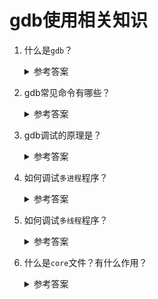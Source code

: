 gdb使用相关知识
===

1. 什么是`gdb`？
   <details>
      <summary>参考答案</summary>

	  `gdb`全称为`GNU Debugger`，是可以运行于多种类Unix平台的程序调试软件。类似的软件还有`lldb`，`lldb`常用于`macos`。

	  参考资料：
	  - [GNU Debugger](https://en.wikipedia.org/wiki/GNU_Debugger)
    </details>

2. gdb常见命令有哪些？
   
	<details>
      <summary>参考答案</summary>

	  gdb的常见命令有：
	  1. help: 获取gdb命令帮助
	  2. help `<command>`: 获取特定gdb命令的帮助
	  3. run: 运行到下个断点或程序结束
	  4. step: 单步（逐语句）调试，会进入到函数内部执行
	  5. next: 单步（逐语句）调试，但不会进入到函数内部执行
	  6. finish: 结束当前函数或循环
	  7. continue: 执行到下个断点或程序结束
	  8. up `<N>`: 往栈顶移动`N`帧，`N`默认为1
	  9. down `<N>`: 往栈顶移动`N`帧，`N`默认为1
	  10. list: 打印当前点附近的代码
	  11. print `<name>`: 打印名为`name`的变量值
	  12. print *`<name>`: 打印`name`指针指向的值
	  13. print/x `<name>`: 以16进制打印`name`的值
	  14. print `<name>`@`<n>`: 打印以`name`为起始地址的`n`个值
	  15. break `<name>`: 在函数`name`处设置断点
	  16. break `<num>`: 在行`num`处设置断点
	  17. disable 1: 去使能断点1
	  18. enable 1: 使能断点1
	  19. delete 1: 删除断点1
	  20. delete: 删除所有断点
	  21. condition 1 `<expr>`: 断点1的停止条件为表达式`expr`为true
	  22. condition 1: 删除断点1的所有条件
	  23. info break: 显示所有的断点信息
	  24. backtrace: 查看栈信息
	  25. display `<name>`: 始终显示变量`name`的值
	  26. undisplay `<name>`: 取消跟踪`name`的值
	  27. watch `<expr>`: 监视`expr`的值，一旦有变化就暂停程序

	  参考资料：
	  - [Useful commands in gdb](https://ccrma.stanford.edu/~jos/stkintro/Useful_commands_gdb.html)
  
    </details>

3. gdb调试的原理是？

	<details>
      <summary>参考答案</summary>

	  `gdb`使用系统调用`ptrace`(process trace)去观察和控制其它进程的执行、检查和修改其它进程的内存和寄存器。`ptrace`的原型如下：

	  ```c
	  long ptrace(enum __ptrace_request request, pid_t pid, void *addr, void *data);
	  ```

      根据`ptrace`的manual手册，主要有两种跟踪进程的方式：
	  1. 父进程通过`fork`系统调用创建子进程，在子进程中作如下`ptrace`调用，然后再通过`execv`加载子进程程序。
   
	     ```c
		 ptrace(PTRACE_TRACEME, 0, 0, 0);
		 ```

	  2. 使用如下`ptrace`调用直接跟踪其它进程：
   
		 ```
		 ptrace(PTRACE_ATTACH, pid, 0, 0);
		 ```

	  当进程被跟踪时，每当有信号(signal)被分发给被跟踪的进程(tracee)时都会导致tracee暂停（`SIGKILL`是个例外）。进行跟踪的进程(tracer)通过`waitpid`系统调用(或类似的`wait`相关的系统调用)获知`tracee`被跟踪的情况。当tracee停止时，tracer还可以使用多种`ptrace request`去检查或修改`tracee`。

	  gdb断点（breakpoint）功能的软件实现原理是在指定位置插入断点指令（INT），当被调试的程序执行到断点位置时，产生`SIGTRAP`信号并转由gdb处理。
	
	  参考资料：
	  - [GNU Debugger](https://en.wikipedia.org/wiki/GNU_Debugger)
	  - [gdb 的基本工作原理](http://www.kgdb.info/wp-content/uploads/2011/04/GdbPrincipleChinese.pdf)
	  - [ptrace(2) — Linux manual page](https://man7.org/linux/man-pages/man2/ptrace.2.html)
	  - [自己动手写一个GDB｜设置断点（原理篇）](https://cloud.tencent.com/developer/article/2004708)
	  - [Breakpoint Handling](https://web.archive.org/web/20070304002738/http://sourceware.org/gdb/current/onlinedocs/gdbint_3.html#SEC10)
    </details>

4. 如何调试`多进程`程序？

	<details>
      <summary>参考答案</summary>

	  当我们使用`gdb`调试多进程程序时，如果进程使用`fork`创建了子进程，`gdb`仍会继续跟踪原来的进程，子进程正常执行。要想允许调试子进程，有两种方法：
	  1. 使用`attch pid`的方式跟踪子进程，其中`pid`为子进程的进程ID
	  2. 在`gdb`中使用`set follow-fork-mode`配置`fork`时跟踪子进程还是父进程
   
	  参考资料：
	  - [gdb面试](https://blog.csdn.net/cindywry/article/details/105436462)
	  - [Debugging programs with multiple processes](https://ftp.gnu.org/old-gnu/Manuals/gdb/html_node/gdb_25.html)
    </details>

5. 如何调试`多线程`程序？

	<details>
      <summary>参考答案</summary>

      参考资料：
	  - [Debugging programs with multiple threads](https://ftp.gnu.org/old-gnu/Manuals/gdb/html_node/gdb_24.html#SEC25)
    </details>

6. 什么是`core`文件？有什么作用？

	<details>
      <summary>参考答案</summary>

    </details>